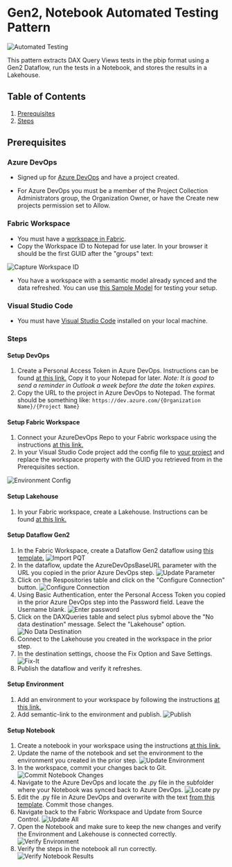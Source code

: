 # Gen2, Notebook Automated Testing Pattern

![Automated Testing](./images/automated-testing.png)

This pattern extracts DAX Query Views tests in the pbip format using a Gen2 Dataflow, run the tests in a Notebook, and stores the results in a Lakehouse.

## Table of Contents
1. [Prerequisites](#prerequisites)
1. [Steps](#steps)

## Prerequisites

### Azure DevOps
-  Signed up for <a href="https://docs.microsoft.com/en-us/azure/devops/user-guide/sign-up-invite-teammates?view=azure-devops" target="_blank">Azure DevOps</a> and have a project created.

- For Azure DevOps you must be a member of the Project Collection Administrators group, the Organization Owner, or have the Create new projects permission set to Allow. 

### Fabric Workspace

 - You must have a <a href="https://learn.microsoft.com/en-us/fabric/get-started/workspaces" target="_blank">workspace in Fabric</a>.
 - Copy the Workspace ID to Notepad for use later.  In your browser it should be the first GUID after the "groups" text:

 ![Capture Workspace ID](./images/capture-workspace-id.png)

 - You have a workspace with a semantic model already synced and the data refreshed. You can use <a href="https://github.com/kerski/fabric-dataops-patterns/tree/main/Semantic%20Model" target="_blank">this Sample Model</a> for testing your setup.

### Visual Studio Code

- You must have <a href="https://code.visualstudio.com/download" target="_blank">Visual Studio Code</a> installed on your local machine.

### Steps

#### Setup DevOps
    
1. Create a Personal Access Token in Azure DevOps. Instructions can be found <a href="https://learn.microsoft.com/en-us/azure/devops/organizations/accounts/use-personal-access-tokens-to-authenticate?view=azure-devops&tabs=Windows#create-a-pat" target="_blank">at this link.</a> Copy it to your Notepad for later.  *Note: It is good to send a reminder in Outlook a week before the date the token expires.*
1. Copy the URL to the project in Azure DevOps to Notepad.  The format should be something like: ```https://dev.azure.com/{Organization Name}/{Project Name}```

#### Setup Fabric Workspace
1. Connect your AzureDevOps Repo to your Fabric workspace using the instructions <a href="https://learn.microsoft.com/en-us/fabric/cicd/git-integration/git-get-started?tabs=commit-to-git#connect-a-workspace-to-an-azure-repo" target="_blank">at this link.</a>      
1. In your Visual Studio Code project add the config file to <a href="https://github.com/kerski/fabric-dataops-patterns/blob/main/Azure%20DevOps/.pbixproj.json">your project</a> and replace the workspace property with the GUID you retrieved from in the Prerequisites section.

![Environment Config](./images/environment-config.png)

#### Setup Lakehouse

1. In your Fabric workspace, create a Lakehouse.  Instructions can be found <a href="https://learn.microsoft.com/en-us/fabric/onelake/create-lakehouse-onelake#create-a-lakehouse" target="_blank">at this link.</a>

#### Setup Dataflow Gen2

1. In the Fabric Workspace, create a Dataflow Gen2 dataflow using <a href="https://github.com/kerski/fabric-dataops-patterns/blob/main/Dataflow%20Gen2/API%20-%20Azure%20DevOps%20DAX%20Queries%20-%20Gen%202.pqt" target="_blank">this template.</a>
![Import PQT](./images/import-pqt.png)
1. In the dataflow, update the AzureDevOpsBaseURL parameter with the URL you copied in the prior Azure DevOps step.
![Update Parameter](./images/update-azuredevopsbaseurl.png)
1. Click on the Respositories table and click on the "Configure Connection" button.
![Configure Connection](./images/update-credentials.png)
1. Using Basic Authentication, enter the Personal Access Token you copied in the prior Azure DevOps step into the Password field.  Leave the Username blank.
![Enter password](./images/enter-password.png)
1. Click on the DAXQueries table and select plus sybmol above the "No data destination" message. Select the "Lakehouse" option.
![No Data Destination](./images/data-destination.png)
1. Connect to the Lakehouse you created in the workspace in the prior step. 
1. In the destination settings, choose the Fix Option and Save Settings.
![Fix-It](./images/fix-it.png)
1. Publish the dataflow and verify it refreshes.

#### Setup Environment
1. Add an environment to your workspace by following the instructions <a href="https://learn.microsoft.com/en-us/fabric/data-engineering/create-and-use-environment" target="_blank">at this link.</a>
1. Add semantic-link to the environment and publish.
![Publish](./images/publish-all.png)

#### Setup Notebook
1. Create a notebook in your workspace using the instructions <a href="https://learn.microsoft.com/en-us/fabric/data-engineering/how-to-use-notebook" target="_blank">at this link.</a>
1. Update the name of the notebook and set the environment to the environment you created in the prior step.
![Update Environment](./images/update-environment.png)
1. In the workspace, commit your changes back to Git.
![Commit Notebook Changes](./images/commit-notebook-changes.png)
1. Navigate to the Azure DevOps and locate the .py file in the subfolder where your Notebook was synced back to Azure DevOps.
![Locate py](./images/locate-py.png)
1. Edit the .py file in Azure DevOps and overwrite with the text <a href="https://github.com/kerski/fabric-dataops-patterns/blob/main/Notebook/Notebook%20Testing%20Example.py" target="_blank">from this template</a>. Commit those changes.
1. Navigate back to the Fabric Workspace and Update from Source Control.
![Update All](./images/update-all-notebook.png)
1. Open the Notebook and make sure to keep the new changes and verify the Environment and Lakehouse is connected correctly.
![Verify Environment](./images/verify-environment.png)
1. Verify the steps in the notebook all run correctly.
![Verify Notebook Results](./images/verify-notebook-results.png)

